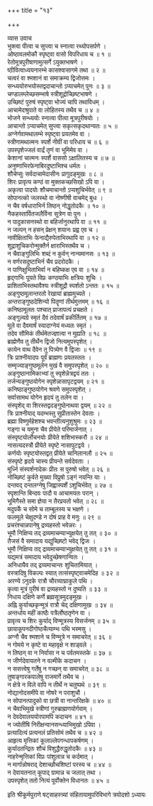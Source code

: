 +++
title = "१३"

+++

व्यास उवाच  
भुक्त्वा पीत्वा च सुप्त्वा च स्नात्वा रथ्योपसर्पणे ।  
ओष्ठावलमोकौ स्पृष्ट्वा वासो विपरिधाय च ॥ १ ॥  
रेतोमूत्रपुरीषाणामुत्सर्गे ऽयुक्तभाषणे ।  
ष्ठीवित्वाध्ययनारम्भे कासश्वासागमे तथा ॥ २ ॥  
चत्वरं वा श्मशानं वा समाक्रम्य द्विजोत्तमः ।  
सन्ध्ययोरुभयोस्तद्वदाचान्तो ऽप्याचमेत् पुनः ॥ ३ ॥  
चण्डालम्लेच्छसम्भाषे स्त्रीशूद्रोच्छिष्टभाषणे ।  
उच्छिष्टं पुरुषं स्पृष्ट्वा भोज्यं चापि तथाविधम् ।  
आचामेदश्रुपाते वा लोहितस्य तथैव च ॥ ४ ॥  
भोजने सन्ध्ययोः स्नात्वा पीत्वा मूत्रपुरीषयोः ।  
आचान्तो ऽप्याचमेत् सुप्त्वा सकृत्सकृदथान्यतः ॥ ५ ॥  
अग्नेर्गवामथालम्भे स्पृष्ट्वा प्रयतमेव वा ।  
स्त्रीणामथात्मनः स्पर्शे नीवीं वा परिधाय च ॥ ६ ॥  
उपस्पृशेज्जलं वार्द्रं तृणं वा भूमिमेव वा ।  
केशानां चात्मनः स्पर्शे वाससो ऽक्षालितस्य च ॥ ७ ॥  
अनुष्णाभिरफेनाबिरदुष्टाभिश्च धर्मतः ।  
शौचेप्सुः सर्वदाचामेदासीनः प्रागुदङ्मुखः ॥ ८ ॥  
शिरः प्रावृत्य कण्ठं वा मुक्तकच्छसिखो ऽपि वा ।  
अकृत्वा पादयोः शौचमाचान्तो ऽप्यशुचिर्भवेत् ॥ ९ ॥  
सोपानत्को जलस्थो वा नोष्णीषी वाचमेद् बुधः ।  
न चैव वर्षधाराभिर्न तिष्ठन् नोद्धृतोदकैः ॥ १० ॥  
नैकहस्तार्पितजलैर्विना सूत्रेण वा पुनः ।  
न पादुकासनस्थो वा बहिर्जानुरथापि वा ॥ ११ ॥  
न जल्पन् न हसन् प्रेक्षन् शयानः प्रह्व एव च ।  
नावीक्षिताभिः फेनाद्यैरुपेताभिरथापि वा ॥ १२ ॥  
शूद्राशुचिकरोन्मुक्तैर्न क्षाराभिस्तथैव च ।  
न चैवाङ्गुलिभिः शब्दं न कुर्वन् नान्यमानसः ॥ १३ ॥  
न वर्णरसदुष्टाभिर्न चैव प्रदरोदकैः ।  
न पाणिक्षुभिताभिर्वा न बहिष्कक्ष एव वा ॥ १४ ॥  
हृद्गाभिः पूयते विप्रः कण्ठ्याभिः क्षत्रियः शुचिः ।  
प्राशिताभिस्तथावैश्यः स्त्रीशूद्रौ स्पर्शतो ऽन्ततः ॥ १५ ॥  
अङ्गुष्ठमूलान्तरतो रेखायां ब्राह्ममुच्यते ।  
अन्तराङ्गुष्ठदेशिन्यो पितॄणां तीर्थमुत्तमम् ॥ १६ ॥  
कनिष्ठामूलतः पश्चात् प्राजापत्यं प्रचक्षते ।  
अङ्गुल्यग्रे स्मृतं दैवं तदेवार्षं प्रकीर्तितम् ॥ १७ ॥  
मूले वा दैवमार्षं स्यादाग्नेयं मध्यतः स्मृतं ।  
तदेव सौमिकं तीर्थमेतज्ज्ञात्वा न मुह्यति ॥ १८ ॥  
ब्राह्मेणैव तु तीर्थेन द्विजो नित्यमुपस्पृशेत् ।  
कायेन वाथ दैवेन तु पित्र्येण वै द्विजाः ॥ १९ ॥  
त्रिः प्राश्नीयादपः पूर्वं ब्राह्मणः प्रयतस्ततः ।  
सम्मृज्याङ्गुष्ठमूलेन मुखं वै समुपस्पृशेत् ॥ २० ॥  
अङ्गुष्ठानामिकाभ्यां तु स्पृशेन्नेत्रद्वयं ततः ।  
तर्जन्यङ्गुष्ठयोगेन स्पृशेन्नासापृटद्वयम् ॥ २१ ॥  
कनिष्ठाङ्गुष्ठयोगेन श्रवणे समुपस्पृशेत् ।  
सर्वासामथ योगेन हृदयं तु तलेन वा ।  
संस्पृशेद् वा शिरस्तद्वदङ्गुष्ठेनाथवा द्वयम् ॥ २२ ॥  
त्रिः प्राश्नीयाद् यदम्भस्तु सुप्रीतास्तेन देवताः ।  
ब्रह्मा विष्णुर्महेशश्च भवन्तीत्यनुशुश्रुमः ॥ २३ ॥  
गङ्गा च यमुना चैव प्रीयेते परिमार्जनात् ।  
संस्पृष्टयोर्लोचनयोः प्रीयेते शशिभास्करौ ॥ २४ ॥  
नासत्यदस्त्रौ प्रीयेते स्पृष्टे नासापुटद्वये ।  
कर्णयोः स्पृष्टयोस्तद्वत् प्रीयेते चानिलानलौ ॥ २५ ॥  
संस्पृष्टे हृदये चास्य प्रीयन्ते सर्वदेवताः ।  
मूर्ध्नि संस्पर्शनादेकः प्रीतः स पुरुषो भवेत् ॥ २६ ॥  
नोच्छिष्टं कुर्वते मुख्या विप्रुषो ऽङ्गं नयन्ति याः ।  
दन्तवद् दन्तलग्नेषु जिह्वास्पर्शे ऽशुचिर्भवेत् ॥ २७ ॥  
स्पृशान्ति बिन्दवः पादौ य आचामयतः परान् ।  
भूमिगैस्ते समा ज्ञेया न तैरप्रयतो भवेत् ॥ २८ ॥  
मदुपर्के च सोमे च ताम्बूलस्य च भक्षणे ।  
फलमूले चेक्षुदण्डे न दोषं प्राह वे मनुः ॥ २९ ॥  
प्रचरंश्चान्नपानेषु द्रव्यहस्तो भवेन्नरः ।  
भूमौ निक्षिप्य तद् द्रव्यमाचम्याभ्युक्षयेत् तु तत् ॥ ३० ॥  
तैजसं वै समादाय यद्युच्छिष्टो भवेद् द्विजः ।  
भूमौ निक्षिप्य तद् द्रव्यमाचम्याभ्युक्षयेत् तु तत् ॥ ३१ ॥  
यद्यमत्रं समादाय भवेदुच्छेषणान्वितः ।  
अनिधायैव तद् द्रव्यमाचान्तः शुचितामियात् ।  
वस्त्रादिषु विकल्पः स्यात् तत्संस्पृष्ट्वाचमेदिह ॥ ३२ ॥  
अरण्ये ऽनुदके रात्रौ चौरव्याघ्राकुले पथि ।  
कृत्वा मूत्रं पुरीषं वा द्रव्यहस्तो न दुष्यति ॥ ३३ ॥  
निधाय दक्षिणे कर्णे ब्रह्मसूत्रमुदङ्मुखः ।  
अह्नि कुर्याच्छकृन्मूत्रं रात्रौ चेद् दक्षिणामुखः ॥ ३४ ॥  
अन्तर्धाय महीं काष्ठैः पत्रैर्लोष्ठतृणेन वा ।  
प्रावृत्य च शिरः कुर्याद् विण्मूत्रस्य विसर्जनम् ॥ ३५ ॥  
छायाकूपनदीगोष्ठचैत्याम्भः पथि भस्मसु ।  
अग्नौ चैव श्मशाने च विण्मूत्रे न समाचरेत् ॥ ३६ ॥  
न गोमये न कृष्टे वा महावृक्षे न शाड्वले ।  
न तिष्ठन् वा न निर्वासा न च पर्वतमस्तके ॥ ३७ ॥  
न जीर्णदेवायतने न वल्मीके कदाचन ।  
न ससत्त्वेषु गर्तेषु न गच्छन् वा समाचरेत् ॥ ३८ ॥  
तुषाङ्गारकपालेषु राजमार्गे तथैव च ।  
न क्षेत्रे न विले वापि न तीर्थे न चतुष्पथे ॥ ३९ ॥  
नोद्यानोदसमीपे वा नोषरे न पराशुचौ ।  
न सोपानत्पादुको वा छत्री वा नान्तरिक्षके ॥ ४० ॥  
न चैवाभिमुखे स्त्रीणां गुरुब्राह्मणयोर्गवाम् ।  
न देवदेवालययोरपामपि कदाचन ॥ ४१ ॥  
न ज्योतींषि निरीक्षन्वानसन्ध्याभिमुखो ऽपिवा ।  
प्रत्यादित्यं प्रत्यनलं प्रतिसोमं तथैव च ॥ ४२ ॥  
आहृत्य मृत्तिकां कूलाल्लेपगन्धापकर्षणम् ।  
कुर्यादतन्द्रितः शौचं विशुद्धैरुद्धृतोदकैः ॥ ४३ ॥  
नाहरेन्मृत्तिकां विप्रः पांशुलान्न च कर्दमात् ।  
न मार्गान्नोषराद् देशाच्छौचशिष्टां परस्य च ॥ ४४ ॥  
न देवायतनात् कूपाद् ग्रामान्न च जलात् तथा ।  
उपस्पृशेत् ततो नित्यं पूर्वोक्तेन विधानतः ॥ ४५ ॥  
    
इति श्रीकूर्मपुराणे षट्साहस्त्र्यां संहितायामुपरिविभागे त्रयोदशो ऽध्यायः

